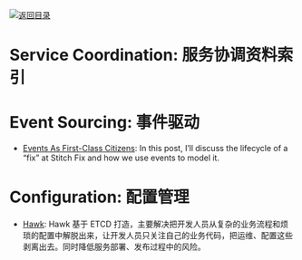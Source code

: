 [![返回目录](https://parg.co/UGo)](https://parg.co/b4z) 


# Service Coordination: 服务协调资料索引

# Event Sourcing: 事件驱动

* [Events As First-Class Citizens](https://parg.co/UMx): In this post, I’ll discuss the lifecycle of a “fix” at Stitch Fix and how we use events to model it.

# Configuration: 配置管理

* [Hawk](https://parg.co/Uv4): Hawk 基于 ETCD 打造，主要解决把开发人员从复杂的业务流程和烦琐的配置中解脱出来，让开发人员只关注自己的业务代码，把运维、配置这些剥离出去。同时降低服务部署、发布过程中的风险。
